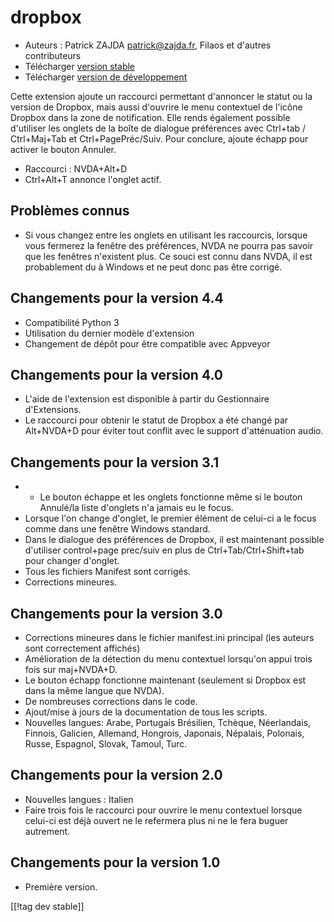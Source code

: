 # dropbox #

* Auteurs : Patrick ZAJDA <patrick@zajda.fr>, Filaos et d'autres
  contributeurs
* Télécharger [version stable][1]
* Télécharger [version de développement][2]

Cette extension ajoute un raccourci permettant d'annoncer le statut ou la
version de Dropbox, mais aussi d'ouvrire le menu contextuel de l'icône
Dropbox dans la zone de notification.  Elle rends également possible
d'utiliser les onglets de la boîte de dialogue préférences avec Ctrl+tab /
Ctrl+Maj+Tab et Ctrl+PagePréc/Suiv.  Pour conclure, ajoute échapp pour
activer le bouton Annuler.

* Raccourci : NVDA+Alt+D
* Ctrl+Alt+T annonce l'onglet actif.

## Problèmes connus ##

* Si vous changez entre les onglets en utilisant les raccourcis, lorsque vous fermerez la fenêtre des préférences, NVDA ne pourra pas savoir que les fenêtres n'existent plus.
Ce souci est connu dans NVDA, il est probablement du à Windows et ne peut donc pas être corrigé.


## Changements pour la version 4.4 ##

* Compatibilité Python 3
* Utilisation du dernier modèle d'extension
* Changement de dépôt pour être compatible avec Appveyor

## Changements pour la version 4.0 ##

* L'aide de l'extension est disponible à partir du Gestionnaire
  d'Extensions.
* Le raccourci pour obtenir le statut de Dropbox a été changé par Alt+NVDA+D
  pour éviter tout conflit avec le support d'atténuation audio.

## Changements pour la version 3.1 ##

* - Le bouton échappe et les onglets fonctionne même si le bouton Annulé/la
  liste d'onglets n'a jamais eu le focus.
* Lorsque l'on change d'onglet, le premier élément de celui-ci a le focus
  comme dans une fenêtre Windows standard.
* Dans le dialogue des préférences de Dropbox, il est maintenant possible
  d'utiliser control+page prec/suiv en plus de Ctrl+Tab/Ctrl+Shift+tab pour
  changer d'onglet.
* Tous les fichiers Manifest sont corrigés.
* Corrections mineures.

## Changements pour la version 3.0 ##

* Corrections mineures dans le fichier manifest.ini principal (les auteurs
  sont correctement affichés)
* Amélioration de la détection du menu contextuel lorsqu'on appui trois fois
  sur maj+NVDA+D.
* Le bouton échapp fonctionne maintenant (seulement si Dropbox est dans la
  même langue que NVDA).
* De nombreuses corrections dans le code.
* Ajout/mise à jours de la documentation de tous les scripts.
* Nouvelles langues: Arabe, Portugais Brésilien, Tchèque, Néerlandais,
  Finnois, Galicien, Allemand, Hongrois, Japonais, Népalais, Polonais,
  Russe, Espagnol, Slovak, Tamoul, Turc.

## Changements pour la version 2.0 ##

* Nouvelles langues : Italien
* Faire trois fois le raccourci pour ouvrire le menu contextuel lorsque
  celui-ci est déjà ouvert ne le refermera plus ni ne le fera buguer
  autrement.

## Changements pour la version 1.0 ##

* Première version.

[[!tag dev stable]]

[1]: https://addons.nvda-project.org/files/get.php?file=dx

[2]: https://addons.nvda-project.org/files/get.php?file=dx-dev
